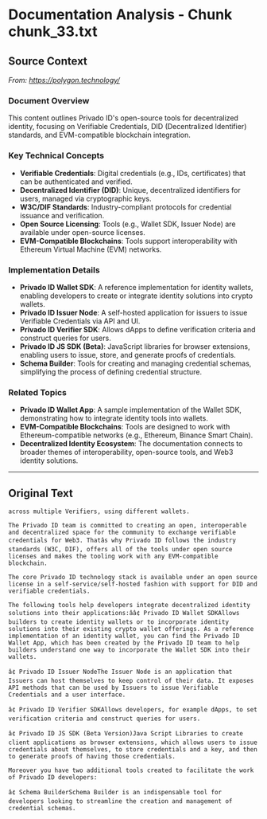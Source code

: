 # Documentation Analysis - Chunk chunk_33.txt

## Source Context
*From: https://polygon.technology/*

### Document Overview  
This content outlines Privado ID's open-source tools for decentralized identity, focusing on Verifiable Credentials, DID (Decentralized Identifier) standards, and EVM-compatible blockchain integration.  

### Key Technical Concepts  
- **Verifiable Credentials**: Digital credentials (e.g., IDs, certificates) that can be authenticated and verified.  
- **Decentralized Identifier (DID)**: Unique, decentralized identifiers for users, managed via cryptographic keys.  
- **W3C/DIF Standards**: Industry-compliant protocols for credential issuance and verification.  
- **Open Source Licensing**: Tools (e.g., Wallet SDK, Issuer Node) are available under open-source licenses.  
- **EVM-Compatible Blockchains**: Tools support interoperability with Ethereum Virtual Machine (EVM) networks.  

### Implementation Details  
- **Privado ID Wallet SDK**: A reference implementation for identity wallets, enabling developers to create or integrate identity solutions into crypto wallets.  
- **Privado ID Issuer Node**: A self-hosted application for issuers to issue Verifiable Credentials via API and UI.  
- **Privado ID Verifier SDK**: Allows dApps to define verification criteria and construct queries for users.  
- **Privado ID JS SDK (Beta)**: JavaScript libraries for browser extensions, enabling users to issue, store, and generate proofs of credentials.  
- **Schema Builder**: Tools for creating and managing credential schemas, simplifying the process of defining credential structure.  

### Related Topics  
- **Privado ID Wallet App**: A sample implementation of the Wallet SDK, demonstrating how to integrate identity tools into wallets.  
- **EVM-Compatible Blockchains**: Tools are designed to work with Ethereum-compatible networks (e.g., Ethereum, Binance Smart Chain).  
- **Decentralized Identity Ecosystem**: The documentation connects to broader themes of interoperability, open-source tools, and Web3 identity solutions.

---

## Original Text
```
across multiple Verifiers, using different wallets.

The Privado ID team is committed to creating an open, interoperable and decentralized space for the community to exchange verifiable credentials for Web3. Thatâs why Privado ID follows the industry standards (W3C, DIF), offers all of the tools under open source licenses and makes the tooling work with any EVM-compatible blockchain.

The core Privado ID technology stack is available under an open source license in a self-service/self-hosted fashion with support for DID and verifiable credentials.

The following tools help developers integrate decentralized identity solutions into their applications:ââ¢ Privado ID Wallet SDKAllows builders to create identity wallets or to incorporate identity solutions into their existing crypto wallet offerings. As a reference implementation of an identity wallet, you can find the Privado ID Wallet App, which has been created by the Privado ID team to help builders understand one way to incorporate the Wallet SDK into their wallets.

â¢ Privado ID Issuer NodeThe Issuer Node is an application that Issuers can host themselves to keep control of their data. It exposes API methods that can be used by Issuers to issue Verifiable Credentials and a user interface.

â¢ Privado ID Verifier SDKAllows developers, for example dApps, to set verification criteria and construct queries for users.

â¢ Privado ID JS SDK (Beta Version)Java Script Libraries to create client applications as browser extensions, which allows users to issue credentials about themselves, to store credentials and a key, and then to generate proofs of having those credentials.

Moreover you have two additional tools created to facilitate the work of Privado ID developers:

â¢ Schema BuilderSchema Builder is an indispensable tool for developers looking to streamline the creation and management of credential schemas.
```